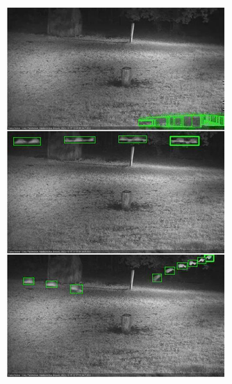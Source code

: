 ![20201015-193659-194702](in2/20201015/20201015-193659-194702_0_.jpg)
![20201015-212846-213850](in2/20201015/20201015-212846-213850_0_.jpg)
![20201015-222946-223950](in2/20201015/20201015-222946-223950_0_.jpg)
